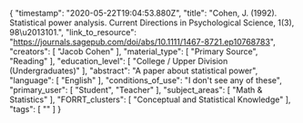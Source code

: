 {
    "timestamp": "2020-05-22T19:04:53.880Z",
    "title": "Cohen, J. (1992). Statistical power analysis. Current Directions in Psychological Science, 1(3), 98\u2013101.",
    "link_to_resource": "https://journals.sagepub.com/doi/abs/10.1111/1467-8721.ep10768783",
    "creators": [
        "Jacob Cohen"
    ],
    "material_type": [
        "Primary Source",
        "Reading"
    ],
    "education_level": [
        "College / Upper Division (Undergraduates)"
    ],
    "abstract": "A paper about statistical power",
    "language": [
        "English"
    ],
    "conditions_of_use": "I don't see any of these",
    "primary_user": [
        "Student",
        "Teacher"
    ],
    "subject_areas": [
        "Math & Statistics"
    ],
    "FORRT_clusters": [
        "Conceptual and Statistical Knowledge"
    ],
    "tags": [
        ""
    ]
}